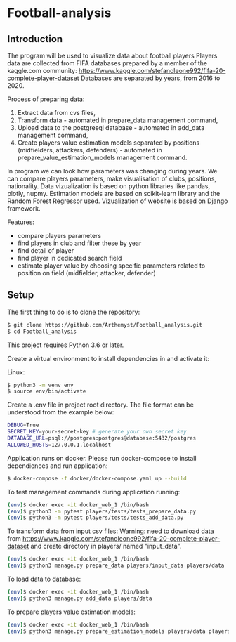 # Football-analysis

## Introduction

The program will be used to visualize data about football players
Players data are collected from FIFA databases prepared by a member of the kaggle.com community: https://www.kaggle.com/stefanoleone992/fifa-20-complete-player-dataset
Databases are separated by years, from 2016 to 2020.

Process of preparing data:
1. Extract data from cvs files,
2. Transform data - automated in prepare_data management command,
3. Upload data to the postgresql database - automated in add_data management command,
4. Create players value estimation models separated by positions (midfielders, attackers, defenders) - automated in prepare_value_estimation_models management command.

In program we can look how parameters was changing during years. We can compare players parameters, make visualisation of clubs, positions, nationality.
Data vizualization is based on python libraries like pandas, plotly, nupmy.
Estimation models are based on scikit-learn library and the Random Forest Regressor used.
Vizualization of website is based on Django framework.

Features:
- compare players parameters
- find players in club and filter these by year
- find detail of player
- find player in dedicated search field
- estimate player value by choosing specific parameters related to position on field (midfielder, attacker, defender)

## Setup

The first thing to do is to clone the repository:

```sh
$ git clone https://github.com/Arthemyst/Football_analysis.git
$ cd Football_analysis
```

This project requires Python 3.6 or later.

Create a virtual environment to install dependencies in and activate it:

Linux:
```sh
$ python3 -m venv env
$ source env/bin/activate
```

Create a .env file in project root directory. The file format can be understood from the example below:
```sh
DEBUG=True
SECRET_KEY=your-secret-key # generate your own secret key
DATABASE_URL=psql://postgres:postgres@database:5432/postgres
ALLOWED_HOSTS=127.0.0.1,localhost
```
Application runs on docker. Please run docker-compose to install dependiences and run application:
```sh
$ docker-compose -f docker/docker-compose.yaml up --build
```

To test management commands during application running:


```sh
(env)$ docker exec -it docker_web_1 /bin/bash
(env)$ python3 -m pytest players/tests/tests_prepare_data.py
(env)$ python3 -m pytest players/tests/tests_add_data.py
```

To transform data from input csv files:
Warning: need to download data from https://www.kaggle.com/stefanoleone992/fifa-20-complete-player-dataset and create directory in players/ named "input_data".
```sh
(env)$ docker exec -it docker_web_1 /bin/bash
(env)$ python3 manage.py prepare_data players/input_data players/data
```

To load data to database:
```sh
(env)$ docker exec -it docker_web_1 /bin/bash
(env)$ python3 manage.py add_data players/data
```
To prepare players value estimation models:
```sh
(env)$ docker exec -it docker_web_1 /bin/bash
(env)$ python3 manage.py prepare_estimation_models players/data players/models
```

